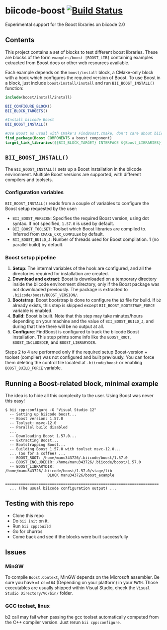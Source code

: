 biicode-boost [![Build Status](https://travis-ci.org/Manu343726/boost-biicode.svg?branch=master)](https://travis-ci.org/Manu343726/boost-biicode)
=============

Experimental support for the Boost libraries on biicode 2.0

Contents
--------

This project contains a set of blocks to test different boost libraries. These are blocks of the form `examples/boost-[BOOST_LIB]` containing examples extracted from Boost docs or other web resources available.

Each example depends on the `boost/install` block, a CMake-only block with a hook which configures the required version of Boost. To use Boost in a block, just include `boost/install/install` and run `BII_BOOST_INSTALL()` function:

``` cmake
include(boost/install/install)

BII_CONFIGURE_BLOCK()
BII_BLOCK_TARGETS()

#Install biicode Boost
BII_BOOST_INSTALL()

#Use Boost as usual with CMake's FindBoost.cmake, don't care about biicode
find_package(Boost COMPONENTS a_boost_component)
target_link_libraries(${BII_BLOCK_TARGET} INTERFACE ${Boost_LIBRARIES})
```

`BII_BOOST_INSTALL()`
---------------------

The `BII_BOOST_INSTALL()` sets up a Boost installation in the biicode environment. Multiple Boost versions are supported, with different compilers and toolsets.

### Configuration variables

`BII_BOOST_INSTALL()` reads from a couple of variables to configure the Boost setup requested by the user:

- `BII_BOOST_VERSION`: Specifies the required Boost version, using dot syntax. If not specified, `1.57.0` is used by default.
- `BII_BOOST_TOOLSET`: Toolset which Boost libraries are compiled to. Inferred from `CMAKE_CXX_COMPILER` by default.
- `BII_BOOST_BUILD_J`: Nunber of threads used for Boost compilation. 1 (no parallel build) by default.

### Boost setup pipeline

1. **Setup**: The internal variables of the hook are configured, and all the directories required for installation are created.
2. **Download and extract**: Boost is downloaded on a temporary directory inside the biicode environment directory, only if the Boost package was not downloaded previously. The package is extracted to `.biicode/boost/BOOST_VERSION/`.
3. **Bootstrap**: Boost bootstrap is done to configure the `b2` file for build. If `b2` already exists, this step is skipped except `BII_BOOST_BOOTSTRAP_FORCE` variable is enabled.
4. **Build**: Boost is built. Note that this step may take minutes/hours depending on your machine and the value of `BII_BOOST_BUILD_J`, and during that time there will be no output at all.
5. **Configure**: FindBoost is configured to track the biicode Boost installation. This step prints some info like the `BOOST_ROOT`, `BOOST_INCLUDEDIR`, and `BOOST_LIBRARYDIR`.

Steps 2 to 4 are performed only if the required setup Boost-version + toolset (compiler) was not configured and built previously. You can force them deleting the control file located at `.biicode/boost` or enabling `BOOST_BUILD_FORCE` variable.

Running a Boost-related block, minimal example
----------------------------------------------

The idea is to hide all this complexity to the user. Using Boost was never this easy!

```
$ bii cpp:configure -G "Visual Studio 12"
  -- Setting up biicode boost...
  -- Boost version: 1.57.0
  -- Toolset: msvc-12.0
  -- Parallel build disabled
  ...
  -- Downloading Boost 1.57.0...
  -- Extracting Boost...
  -- Bootstrapping Boost...
  -- Building Boost 1.57.0 with toolset msvc-12.0...
  ... (Go for a coffee) ...
  -- BOOST_ROOT: /home/manu343726/.biicode/boost/1.57.0
  -- BOOST_INCLUDEDIR: /home/manu343726/.biicode/boost/1.57.0
  -- BOOST_LIBRARYDIR: /home/manu343726/.biicode/boost/1.57.0/stage/lib
                   BLOCK manu343726/boost_example
  =====================================================================
  ... (The usual biicode configuration output) ...
```

Testing with this repo
----------------------

 - Clone this repo
 - Do `bii init` on it.
 - Run `bii cpp:build`
 - Go for churros
 - Come back and see if the blocks were built successfully
 
Issues
------

### MinGW

To compile `Boost.Context`, MinGW depends on the Microsoft assembler. Be sure you have `ml` or `ml64` (Depending on your platform) in your `PATH`. Those executables are usually shipped within Visual Studio, check the `Visual Studio Directory/VC/bin/` folder.

### GCC toolset, linux

b2 call may fail when passing the gcc toolset automatically computed from the C++ compiler version. Just rerun `bii cpp:configure`.
